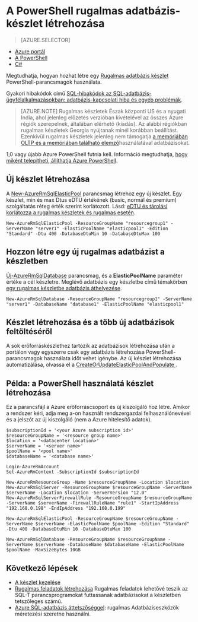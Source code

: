 <properties
    pageTitle="Egy új rugalmas adatbázis-készlet létrehozása a PowerShell |} Microsoft Azure"
    description="Megtudhatja, hogy miként PowerShell-lel való skála kivételének Azure SQL-adatbázis erőforrások: hozzon létre több adatbázis kezelése méretezhető rugalmas adatbázis erőforráskészlethez tartozik."
    services="sql-database"
    documentationCenter=""
    authors="srinia"
    manager="jhubbard"
    editor=""/>

<tags
    ms.service="sql-database"
    ms.devlang="NA"
    ms.topic="get-started-article"
    ms.tgt_pltfrm="powershell"
    ms.workload="data-management"
    ms.date="05/27/2016"
    ms.author="srinia"/>

# <a name="create-a-new-elastic-database-pool-with-powershell"></a>A PowerShell rugalmas adatbázis-készlet létrehozása

> [AZURE.SELECTOR]
- [Azure portál](sql-database-elastic-pool-create-portal.md)
- [A PowerShell](sql-database-elastic-pool-create-powershell.md)
- [C#](sql-database-elastic-pool-create-csharp.md)


Megtudhatja, hogyan hozhat létre egy [Rugalmas adatbázis készlet](sql-database-elastic-pool.md) PowerShell-parancsmagok használata. 

Gyakori hibakódok című [SQL-hibakódok az SQL-adatbázis-ügyfélalkalmazásokban: adatbázis-kapcsolati hiba és egyéb problémák](sql-database-develop-error-messages.md).

> [AZURE.NOTE] Rugalmas készletek Észak központi US és a nyugati India, ahol jelenleg előzetes verzióban kivételével az összes Azure régiók szerepelnek, általában elérhető (kiadás).  Az alábbi régiókban rugalmas készletek Georgia nyújtanak minél korábban beállítást. Ezenkívül rugalmas készletek jelenleg nem támogatja [a memóriában OLTP és a memóriában található elemző](sql-database-in-memory.md)használatával adatbázisokat.


1,0 vagy újabb Azure PowerShell futnia kell. Információ megtudhatja, [hogy miként telepítheti, állíthatja Azure PowerShell](../powershell-install-configure.md).

## <a name="create-a-new-pool"></a>Új készlet létrehozása

A [New-AzureRmSqlElasticPool](https://msdn.microsoft.com/library/azure/mt619378.aspx) parancsmag létrehoz egy új készlet. Egy készlet, min és max Dtus eDTU értékének (basic, normál és premium) szolgáltatás réteg érték szerint korlátozott. Lásd: [eDTU és tárolási korlátozza a rugalmas készletek és rugalmas esetén](sql-database-elastic-pool.md#eDTU-and-storage-limits-for-elastic-pools-and-elastic-databases).

    New-AzureRmSqlElasticPool -ResourceGroupName "resourcegroup1" -ServerName "server1" -ElasticPoolName "elasticpool1" -Edition "Standard" -Dtu 400 -DatabaseDtuMin 10 -DatabaseDtuMax 100


## <a name="create-a-new-elastic-database-in-a-pool"></a>Hozzon létre egy új rugalmas adatbázist a készletben

[Új-AzureRmSqlDatabase](https://msdn.microsoft.com/library/azure/mt619339.aspx) parancsmag, és a **ElasticPoolName** paraméter értéke a cél készletre. Meglévő adatbázis egy készletbe című témakörben [egy rugalmas készletbe adatbázis áthelyezése](sql-database-elastic-pool-manage-powershell.md#Move-a-database-into-an-elastic-pool).

    New-AzureRmSqlDatabase -ResourceGroupName "resourcegroup1" -ServerName "server1" -DatabaseName "database1" -ElasticPoolName "elasticpool1"

## <a name="create-a-pool-and-populate-it-with-multiple-new-databases"></a>Készlet létrehozása és a több új adatbázisok feltöltéséről 

A sok erőforráskészlethez tartozik az adatbázisok létrehozása után a portálon vagy egyszerre csak egy adatbázis létrehozása PowerShell-parancsmagok használata időt vehet igénybe. Az új készlet létrehozása automatizálása, olvassa el a [CreateOrUpdateElasticPoolAndPopulate ](https://gist.github.com/billgib/d80c7687b17355d3c2ec8042323819ae).   

## <a name="example-create-a-pool-using-powershell"></a>Példa: a PowerShell használatá készlet létrehozása 

Ez a parancsfájl a Azure erőforráscsoport és új kiszolgáló hoz létre. Amikor a rendszer kéri, adja meg a-on használt rendszergazdai felhasználónevével és a jelszót az új kiszolgáló (nem a Azure hitelesítő adatok).

    $subscriptionId = '<your Azure subscription id>'
    $resourceGroupName = '<resource group name>'
    $location = '<datacenter location>'
    $serverName = '<server name>'
    $poolName = '<pool name>'
    $databaseName = '<database name>'

    Login-AzureRmAccount
    Set-AzureRmContext -SubscriptionId $subscriptionId

    New-AzureRmResourceGroup -Name $resourceGroupName -Location $location
    New-AzureRmSqlServer -ResourceGroupName $resourceGroupName -ServerName $serverName -Location $location -ServerVersion "12.0"
    New-AzureRmSqlServerFirewallRule -ResourceGroupName $resourceGroupName -ServerName $serverName -FirewallRuleName "rule1" -StartIpAddress "192.168.0.198" -EndIpAddress "192.168.0.199"

    New-AzureRmSqlElasticPool -ResourceGroupName $resourceGroupName -ServerName $serverName -ElasticPoolName $poolName -Edition "Standard" -Dtu 400 -DatabaseDtuMin 10 -DatabaseDtuMax 100

    New-AzureRmSqlDatabase -ResourceGroupName $resourceGroupName -ServerName $serverName -DatabaseName $databaseName -ElasticPoolName $poolName -MaxSizeBytes 10GB



## <a name="next-steps"></a>Következő lépések

- [A készlet kezelése](sql-database-elastic-pool-manage-powershell.md)
- [Rugalmas feladatok létrehozása](sql-database-elastic-jobs-overview.md) Rugalmas feladatok lehetővé teszik az SQL-T parancsprogramokat futtassanak adatbázisokat a készletben tetszőleges számú.
- [Azure SQL-adatbázis áttetszőséggel](sql-database-elastic-scale-introduction.md): rugalmas Adatbáziseszközök méretezési szeretne használni.

